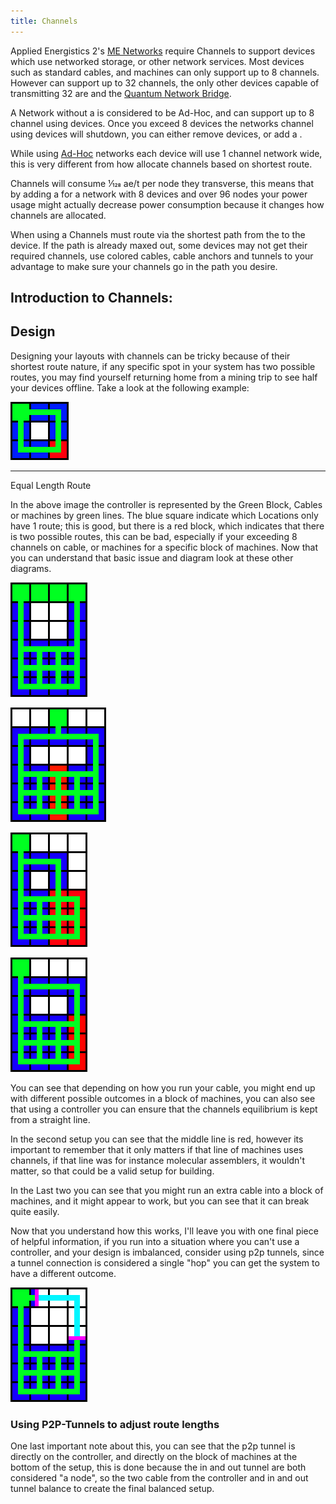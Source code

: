 ```yaml
---
title: Channels
---
```


Applied Energistics 2's [ME Networks](../me-network.md) require
Channels to support devices which use networked storage, or other network
services. Most devices such as standard cables, and machines can only support
up to 8 channels. However <ItemLink id="appliedenergistics2:fluix_covered_dense_cable"/> can support up
to 32 channels, the only other devices capable of transmitting 32 are
<ItemLink id="appliedenergistics2:me_p2p_tunnel" /> and the [Quantum Network Bridge](quantum-bridge.md).

A Network without a <ItemLink id="appliedenergistics2:controller"/>
is considered to be Ad-Hoc, and can support up to 8 channel using devices.
Once you exceed 8 devices the networks channel using devices will shutdown,
you can either remove devices, or add a <ItemLink id="appliedenergistics2:controller"/>.

While using [Ad-Hoc](ad-hoc-networks.md) networks each device will
use 1 channel network wide, this is very different from how <ItemLink
id="appliedenergistics2:controller"/> allocate channels based on
shortest route.

Channels will consume 1⁄128 ae/t per node they transverse, this means that by
adding a <ItemLink id="appliedenergistics2:controller"/> for a
network with 8 devices and over 96 nodes your power usage might actually
decrease power consumption because it changes how channels are allocated.

When using a <ItemLink id="appliedenergistics2:controller"/>
Channels must route via the shortest path from the <ItemLink
id="appliedenergistics2:controller"/> to the device. If the path is
already maxed out, some devices may not get their required channels, use
colored cables, cable anchors and tunnels to your advantage to make sure your
channels go in the path you desire.

## Introduction to Channels:

## Design

Designing your layouts with channels can be tricky because of their shortest
route nature, if any specific spot in your system has two possible routes, you
may find yourself returning home from a mining trip to see half your devices
offline. Take a look at the following example:

![Diagram showing that two equal length paths are bad.](../../../public/assets/channels/badLength.png)

---

Equal Length Route

In the above image the controller is represented by the Green Block, Cables or
machines by green lines. The blue square indicate which Locations only have 1
route; this is good, but there is a red block, which indicates that there is
two possible routes, this can be bad, especially if your exceeding 8 channels
on cable, or machines for a specific block of machines. Now that you can
understand that basic issue and diagram look at these other diagrams.

<div className="tile"><div className="tile">

![An example of a good layout](../../../public/assets/channels/good_split.png)

</div><div className="tile">

![An example of a bad layout](../../../public/assets/channels/bad_split3.png)

</div><div className="tile">

![An example of a bad layout](../../../public/assets/channels/bad_split.png)

</div><div className="tile">

![An example of a bad layout](../../../public/assets/channels/bad_split2.png)

</div></div>

You can see that depending on how you run your cable, you might end up with
different possible outcomes in a block of machines, you can also see that
using a controller you can ensure that the channels equilibrium is kept from a
straight line.

In the second setup you can see that the middle line is red, however its
important to remember that it only matters if that line of machines uses
channels, if that line was for instance molecular assemblers, it wouldn't
matter, so that could be a valid setup for building.

In the Last two you can see that you might run an extra cable into a block of
machines, and it might appear to work, but you can see that it can break quite
easily.

Now that you understand how this works, I'll leave you with one final piece of
helpful information, if you run into a situation where you can't use a
controller, and your design is imbalanced, consider using p2p tunnels, since a
tunnel connection is considered a single "hop" you can get the system to have
a different outcome.

![Diagram showing how to fix a previous setup with a p2p tunnel.](../../../public/assets/channels/p2psplit.png)

### Using P2P-Tunnels to adjust route lengths

One last important note about this, you can see that the p2p tunnel is
directly on the controller, and directly on the block of machines at the
bottom of the setup, this is done because the in and out tunnel are both
considered "a node", so the two cable from the controller and in and out
tunnel balance to create the final balanced setup.
